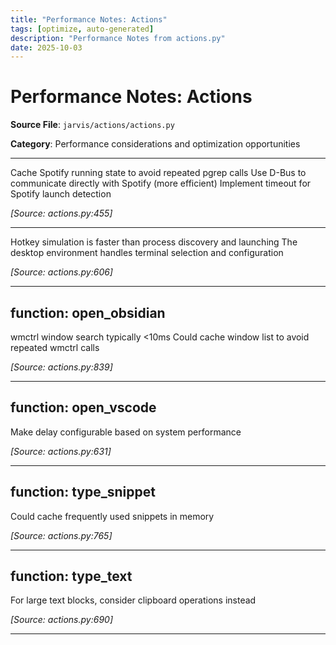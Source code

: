 ```yaml
---
title: "Performance Notes: Actions"
tags: [optimize, auto-generated]
description: "Performance Notes from actions.py"
date: 2025-10-03
---
```


# Performance Notes: Actions

**Source File**: `jarvis/actions/actions.py`

**Category**: Performance considerations and optimization opportunities

---

<a id="general-1"></a>

Cache Spotify running state to avoid repeated pgrep calls
Use D-Bus to communicate directly with Spotify (more efficient)
Implement timeout for Spotify launch detection

*[Source: actions.py:455]*

---

<a id="general-2"></a>

Hotkey simulation is faster than process discovery and launching
The desktop environment handles terminal selection and configuration

*[Source: actions.py:606]*

---

## function: open_obsidian

<a id="function:-open_obsidian-1"></a>

wmctrl window search typically <10ms
Could cache window list to avoid repeated wmctrl calls

*[Source: actions.py:839]*

---

## function: open_vscode

<a id="function:-open_vscode-1"></a>

Make delay configurable based on system performance

*[Source: actions.py:631]*

---

## function: type_snippet

<a id="function:-type_snippet-1"></a>

Could cache frequently used snippets in memory

*[Source: actions.py:765]*

---

## function: type_text

<a id="function:-type_text-1"></a>

For large text blocks, consider clipboard operations instead

*[Source: actions.py:690]*

---
